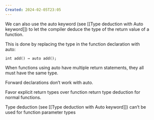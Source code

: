 ```yaml
---
Created: 2024-02-05T23:05
---
```

We can also use the auto keyword (see [[Type deduction with Auto  
keyword]]) to let the compiler deduce the type of the return value of a  
function.  

This is done by replacing the type in the function declaration with  
auto:  

`int add() → auto add();`

When functions using auto have multiple return statements, they all  
must have the same type.  

Forward declarations don’t work with auto.

Favor explicit return types over function return type deduction for  
normal functions.  

Type deduction (see [[Type deduction with Auto keyword]]) can’t be  
used for function parameter types